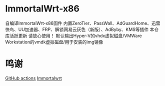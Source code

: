 # ImmortalWrt-x86
自编译ImmortalWrt-x86固件 
内置ZeroTier、PassWall、AdGuardHome、迅雷快鸟、UU加速器、FRP、解锁网易云灰色（新版）、AdByby、KMS等插件
本仓库活跃更新 请放心使用！
默认输出Hyper-V的vhdx虚拟磁盘/VMWare Workstation的vmdk虚拟磁盘/用于安装的img镜像

# 鸣谢
[GitHub actions](https://github.com/features/actions)
[Immortalwrt](https://github.com/immortalwrt/immortalwrt)
